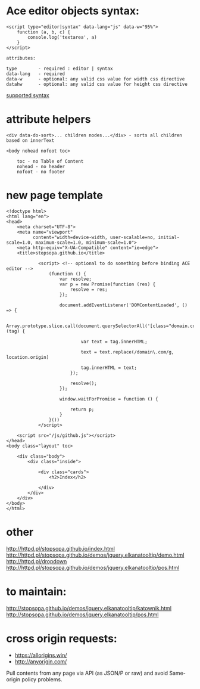
# Ace editor objects syntax:

    <script type="editor|syntax" data-lang="js" data-w="95%">
        function (a, b, c) {
            console.log('textarea', a)
        }
    </script>
    
    attributes:
    
    type        - required : editor | syntax
    data-lang   - required
    data-w      - optional: any valid css value for width css directive
    datahw      - optional: any valid css value for height css directive
    
[supported syntax](https://github.com/ajaxorg/ace/blob/master/lib/ace/ext/modelist.js#L53)

# attribute helpers

    <div data-do-sort>... children nodes...</div> - sorts all children based on innerText
    
    <body nohead nofoot toc>
    
        toc - no Table of Content
        nohead - no header
        nofoot - no footer
    
# new page template

    <!doctype html>
    <html lang="en">
    <head>
        <meta charset="UTF-8">
        <meta name="viewport"
              content="width=device-width, user-scalable=no, initial-scale=1.0, maximum-scale=1.0, minimum-scale=1.0">
        <meta http-equiv="X-UA-Compatible" content="ie=edge">
        <title>stopsopa.github.io</title>
        
                <script> <!-- optional to do something before binding ACE editor -->
                    (function () {
                        var resolve;
                        var p = new Promise(function (res) {
                            resolve = res;
                        });
            
                        document.addEventListener('DOMContentLoaded', () => {
            
                            Array.prototype.slice.call(document.querySelectorAll('[class="domain.com"]')).forEach(function (tag) {
            
                                var text = tag.innerHTML;
            
                                text = text.replace(/domain\.com/g, location.origin)
            
                                tag.innerHTML = text;
                            });
            
                            resolve();
                        });
            
                        window.waitForPromise = function () {
            
                            return p;
                        }
                    }())
                </script>
                
        <script src="/js/github.js"></script>
    </head>
    <body class="layout" toc>
    
        <div class="body">
            <div class="inside">
    
                <div class="cards">
                    <h2>Index</h2>               
                    
                </div>
            </div>
        </div>
    </body>
    </html>
    
# other   

http://httpd.pl/stopsopa.github.io/index.html
http://httpd.pl/stopsopa.github.io/demos/jquery.elkanatooltip/demo.html
http://httpd.pl/dropdown
http://httpd.pl/stopsopa.github.io/demos/jquery.elkanatooltip/pos.html



# to maintain:
http://stopsopa.github.io/demos/jquery.elkanatooltip/katownik.html
http://stopsopa.github.io/demos/jquery.elkanatooltip/pos.html

# cross origin requests: 
- https://allorigins.win/
- http://anyorigin.com/

Pull contents from any page via API (as JSON/P or raw) and avoid Same-origin policy problems.








